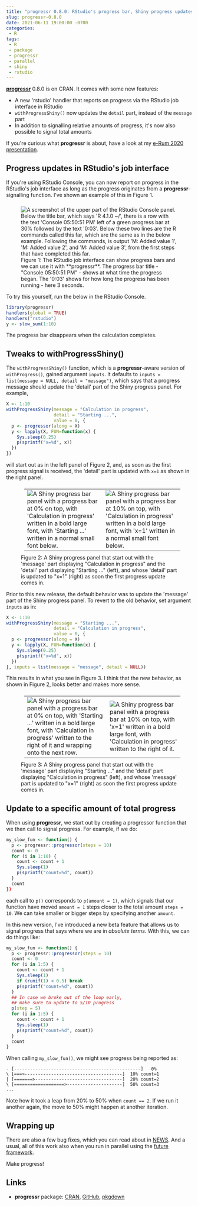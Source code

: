 ```yaml
---
title: "progressr 0.8.0: RStudio's progress bar, Shiny progress updates, and absolute progress"
slug: progressr-0.8.0
date: 2021-06-11 19:00:00 -0700
categories:
 - R
tags:
 - R
 - package
 - progressr
 - parallel
 - shiny
 - rstudio
---
```


**[progressr]** 0.8.0 is on CRAN.  It comes with some new features:

* A new 'rstudio' handler that reports on progress via the RStudio job interface in RStudio
* `withProgressShiny()` now updates the `detail` part, instead of the `message` part
* In addition to signalling relative amounts of progress, it's now also possible to signal total amounts

If you're curious what **progressr** is about, have a look at my [e-Rum 2020 presentation](/2020/07/04/progressr-erum2020-slides/).


## Progress updates in RStudio's job interface

If you're using RStudio Console, you can now report on progress in the RStudio's job interface as long as the progress originates from a **progressr**-signalling function.  I’ve shown an example of this in Figure&nbsp;1.

<figure style="margin-top: 3ex;">
<img src="/post/progressr-rstudio.png" alt="A screenshot of the upper part of the RStudio Console panel.  Below the title bar, which says 'R 4.1.0 ~/', there is a row with the text 'Console 05:50:51 PM' left of a green progress bar at 30% followed by the text '0:03'.  Below these two lines are the R commands called this far, which are the same as in the below example. Following the commands, is output 'M: Added value 1',  'M: Added value 2', and  'M: Added value 3', from the first steps that have completed this far."/>
<figcaption>
Figure 1: The RStudio job interface can show progress bars and we can use it with **progressr**.  The progress bar title - "Console 05:50:51 PM" - shows at what time the progress began.  The '0:03' shows for how long the progress has been running - here 3 seconds.
</figcaption>
</figure>

To try this yourself, run the below in the RStudio Console.

```r
library(progressr)
handlers(global = TRUE)
handlers("rstudio")
y <- slow_sum(1:10)
```

The progress bar disappears when the calculation completes.





## Tweaks to withProgressShiny()

The `withProgressShiny()` function, which is a **progressr**-aware version of `withProgress()`, gained argument `inputs`.  It defaults to `inputs = list(message = NULL, detail = "message")`, which says that a progress message should update the 'detail' part of the Shiny progress panel.  For example,

```r
X <- 1:10
withProgressShiny(message = "Calculation in progress",
                  detail = "Starting ...",
                  value = 0, {
  p <- progressor(along = X)
  y <- lapply(X, FUN=function(x) {
    Sys.sleep(0.25)
    p(sprintf("x=%d", x))
  })
})
```

will start out as in the left panel of Figure&nbsp;2, and, as soon as the first progress signal is received, the 'detail' part is updated with `x=1` as shown in the right panel.

<figure style="margin-top: 3ex;">
<table style="margin: 1ex;">
<tr style="margin: 1ex;">
<td>
<img src="/post/withProgressShiny_A_x=0.png" alt="A Shiny progress bar panel with a progress bar at 0% on top, with 'Calculation in progress' written in a bold large font, with 'Starting ...' written in a normal small font below."/>
</td>
<td>
<img src="/post/withProgressShiny_A_x=1.png" alt="A Shiny progress bar panel with a progress bar at 10% on top, with 'Calculation in progress' written in a bold large font, with 'x=1' written in a normal small font below."/>
</td>
</tr>
</table>
<figcaption>
Figure 2: A Shiny progress panel that start out with the 'message' part displaying "Calculation in progress" and the 'detail' part displaying "Starting ..." (left), and whose 'detail' part is updated to "x=1" (right) as soon the first progress update comes in.
</figcaption>
</figure>


Prior to this new release, the default behavior was to update the 'message' part of the Shiny progress panel.  To revert to the old behavior, set argument `inputs` as in:

```r
X <- 1:10
withProgressShiny(message = "Starting ...",
                  detail = "Calculation in progress",
                  value = 0, {
  p <- progressor(along = X)
  y <- lapply(X, FUN=function(x) {
    Sys.sleep(0.25)
    p(sprintf("x=%d", x))
  })
}, inputs = list(message = "message", detail = NULL))
```

This results in what you see in Figure&nbsp;3.  I think that the new behavior, as shown in Figure&nbsp;2, looks better and makes more sense.

<figure style="margin-top: 3ex;">
<table style="margin: 1ex;">
<tr style="margin: 1ex;">
<td>
<img src="/post/withProgressShiny_B_x=0.png" alt="A Shiny progress bar panel with a progress bar at 0% on top, with 'Starting ...' written in a bold large font, with 'Calculation in progress' written to the right of it and wrapping onto the next row."/>
</td>
<td>
<img src="/post/withProgressShiny_B_x=1.png" alt="A Shiny progress bar panel with a progress bar at 10% on top, with 'x=1' written in a bold large font, with 'Calculation in progress' written to the right of it."/>
</td>
</tr>
</table>
<figcaption>
Figure 3: A Shiny progress panel that start out with the 'message' part displaying "Starting ..." and the 'detail' part displaying "Calculation in progress" (left), and whose 'message' part is updated to "x=1" (right) as soon the first progress update comes in.
</figcaption>
</figure>


## Update to a specific amount of total progress

When using **progressr**, we start out by creating a progressor function that we then call to signal progress.  For example, if we do:

```r
my_slow_fun <- function() {
  p <- progressr::progressor(steps = 10)
  count <- 0
  for (i in 1:10) {
    count <- count + 1
    Sys.sleep(1)
    p(sprintf("count=%d", count))
  }
  count
})
```

each call to `p()` corresponds to `p(amount = 1)`, which signals that our function have moved `amount = 1` steps closer to the total amount `steps = 10`.  We can take smaller or bigger steps by specifying another `amount`.

In this new version, I've introduced a new beta feature that allows us to signal progress that says where we are in _absolute terms_.  With this, we can do things like:

```r
my_slow_fun <- function() {
  p <- progressr::progressor(steps = 10)
  count <- 0
  for (i in 1:5) {
    count <- count + 1
    Sys.sleep(1)
    if (runif(1) < 0.5) break
    p(sprintf("count=%d", count))
  }
  ## In case we broke out of the loop early,
  ## make sure to update to 5/10 progress
  p(step = 5)
  for (i in 1:5) {
    count <- count + 1
    Sys.sleep(1)
    p(sprintf("count=%d", count))
  }
  count
}
```

When calling `my_slow_fun()`, we might see progress being reported as:

```
- [------------------------------------------------]   0% 
\ [===>-------------------------------------]  10% count=1
| [=======>---------------------------------]  20% count=2
\ [===================>---------------------]  50% count=3
...
```

Note how it took a leap from 20% to 50% when `count == 2`.  If we run it another again, the move to 50% might happen at another iteration.


## Wrapping up

There are also a few bug fixes, which you can read about in [NEWS](https://progressr.futureverse.org/news/index.html).  And a usual, all of this work also when you run in parallel using the [future framework](https://futureverse.org).

Make progress!



## Links

* **progressr** package: [CRAN](https://cran.r-project.org/package=progressr), [GitHub](https://github.com/HenrikBengtsson/progressr), [pkgdown](https://progressr.futureverse.org)


[progressr]: https://progressr.futureverse.org
